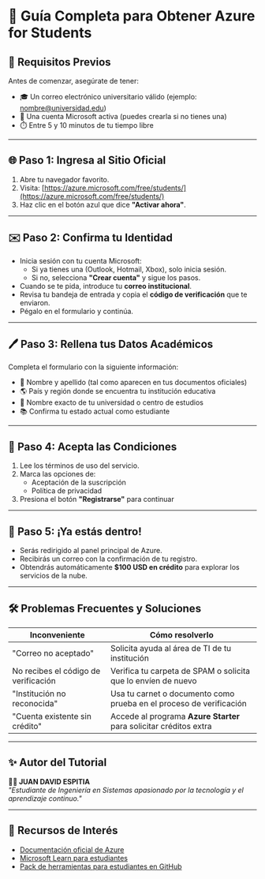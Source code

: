 # 🚀 Guía Completa para Obtener Azure for Students

## 🧾 Requisitos Previos

Antes de comenzar, asegúrate de tener:

- 🎓 Un correo electrónico universitario válido (ejemplo: nombre@universidad.edu)
- 🔐 Una cuenta Microsoft activa (puedes crearla si no tienes una)
- ⏱️ Entre 5 y 10 minutos de tu tiempo libre

---

## 🌐 Paso 1: Ingresa al Sitio Oficial

1. Abre tu navegador favorito.
2. Visita: [https://azure.microsoft.com/free/students/](https://azure.microsoft.com/free/students/)
3. Haz clic en el botón azul que dice **"Activar ahora"**.

---

## ✉️ Paso 2: Confirma tu Identidad

- Inicia sesión con tu cuenta Microsoft:
  - Si ya tienes una (Outlook, Hotmail, Xbox), solo inicia sesión.
  - Si no, selecciona **"Crear cuenta"** y sigue los pasos.
- Cuando se te pida, introduce tu **correo institucional**.
- Revisa tu bandeja de entrada y copia el **código de verificación** que te enviaron.
- Pégalo en el formulario y continúa.

---

## 🖊️ Paso 3: Rellena tus Datos Académicos

Completa el formulario con la siguiente información:

- 👤 Nombre y apellido (tal como aparecen en tus documentos oficiales)
- 🌎 País y región donde se encuentra tu institución educativa
- 🏫 Nombre exacto de tu universidad o centro de estudios
- 📚 Confirma tu estado actual como estudiante

---

## 📑 Paso 4: Acepta las Condiciones

1. Lee los términos de uso del servicio.
2. Marca las opciones de:
   - Aceptación de la suscripción
   - Política de privacidad
3. Presiona el botón **"Registrarse"** para continuar

---

## 🎊 Paso 5: ¡Ya estás dentro!

- Serás redirigido al panel principal de Azure.
- Recibirás un correo con la confirmación de tu registro.
- Obtendrás automáticamente **$100 USD en crédito** para explorar los servicios de la nube.

---



## 🛠️ Problemas Frecuentes y Soluciones

| Inconveniente                        | Cómo resolverlo                                                        |
|-------------------------------------|------------------------------------------------------------------------|
| "Correo no aceptado"                | Solicita ayuda al área de TI de tu institución                         |
| No recibes el código de verificación| Verifica tu carpeta de SPAM o solicita que lo envíen de nuevo          |
| "Institución no reconocida"         | Usa tu carnet o documento como prueba en el proceso de verificación    |
| "Cuenta existente sin crédito"      | Accede al programa **Azure Starter** para solicitar créditos extra     |

---



## ✨ Autor del Tutorial

**👨‍💻 JUAN DAVID ESPITIA**  
*"Estudiante de Ingeniería en Sistemas apasionado por la tecnología y el aprendizaje continuo."*

---




## 🔗 Recursos de Interés

- [Documentación oficial de Azure](https://learn.microsoft.com/es-es/azure/)
- [Microsoft Learn para estudiantes](https://learn.microsoft.com/en-us/training/students/)
- [Pack de herramientas para estudiantes en GitHub](https://education.github.com/pack)

